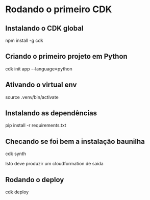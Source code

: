 
# Rodando o primeiro CDK

## Instalando o CDK global

npm install -g cdk

## Criando o primeiro projeto em Python

cdk init app --language=python

## Ativando o virtual env

source .venv/bin/activate

## Instalando as dependências

pip install -r requirements.txt

## Checando se foi bem a instalação baunilha

cdk synth

Isto deve produzir um cloudformation de saída

## Rodando o deploy

cdk deploy